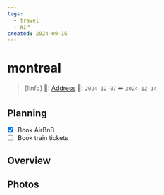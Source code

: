 ```yaml
---
tags:
  - travel
  - WIP
created: 2024-09-16
---
```


# montreal

> [!info]
>📌: [Address]()
>📅: `2024-12-07` ➡️ `2024-12-14`

## Planning

- [x] Book AirBnB
- [ ] Book train tickets

## Overview



## Photos


